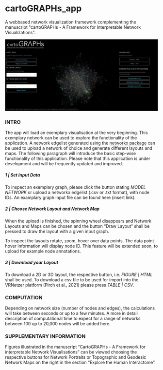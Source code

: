 # cartoGRAPHs_app
A webbased network visualization framework complementing the manuscript "cartoGRAPHs - A Framework for Interpretable Network Visualizations". 

![webapplication](img/webapp_img02.png)


### INTRO

The app will load an exemplary visualisation at the very beginning. This exemplary network can be used to explore the functionality of the application. 
A network edgelist generated using the [networkx package](https://networkx.org/) can be used to upload a network of choice and generate different layouts and maps. 
The following paragraph will introduce the basic step-wise functionality of this application. Please note that this application is under development and will be frequently updated and improved. 


##### 1 | Set Input Data
To inspect an exemplary graph, please click the button stating *MODEL NETWORK* or upload a networkx edgelist (.csv or .txt format), with node IDs.
An examplary graph input file can be found here (insert link).

##### 2 | Choose Network Layout and Network Map 
When the upload is finished, the spinning wheel disappears and Network Layouts and Maps can be chosen and the button “Draw Layout” shall be pressed to draw the layout with a given input graph. 

To inspect the layouts rotate, zoom, hover over data points.
The data point hover information will display node ID. This feature will be extended soon, to upload for example node annotations.

##### 3 | Download your Layout
To download a 2D or 3D layout, the respective button, i.e. *FIGURE | HTML* shall be used. 
To download a csv file to be used for import into the VRNetzer platform (Pirch et al., 2021) please press *TABLE | CSV*. 

### COMPUTATION
Depending on network size (number of nodes and edges), the calculations will take between seconds or up to a few minutes. A more in detail description of computational time to expect for a range of networks between 100 up to 20,000 nodes will be added here. 

### SUPPLEMENTARY INFORMATION
Figures illustrated in the manuscript “CartoGRAPHs - A Framework for interpretable Network Visualisations” can be viewed choosing the respective buttons for Network Portraits or Topographic and Geodesic Network Maps on the right in the section “Explore the Human Interactome”.
